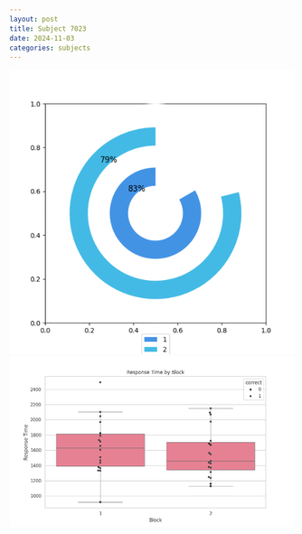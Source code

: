 ```yaml
---
layout: post
title: Subject 7023
date: 2024-11-03
categories: subjects
---
```


![](data/7023/run-24/7023__acc_test.png)
![](data/7023/run-24/7023_rt.png)

